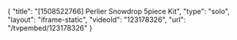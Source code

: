{
    "title": "[1508522766] Perlier Snowdrop 5piece Kit",
    "type": "solo",
    "layout": "iframe-static",
    "videoId": "123178326",
    "url": "\/tvpembed\/123178326"
}